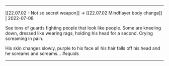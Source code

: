 ***

[[22.07.02 - Not so secret weapon]] -> [[22.07.02 Mindflayer body change]] | 2022-07-08

See tons of guards fighting people that look like people. Some are kneeling down, dressed like wearing rags, holding his head for a second. Crying screaming in pain.

His skin changes slowly, purple to his face all his hair falls off his head and he screams and screams... #squids

***